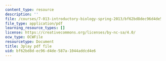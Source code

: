 ```yaml
---
content_type: resource
description: ''
file: /courses/7-013-introductory-biology-spring-2013/bf62bd8dec96d4de587a1044addcd4e6_080BGpawP3I.pdf
file_type: application/pdf
learning_resource_types: []
license: https://creativecommons.org/licenses/by-nc-sa/4.0/
ocw_type: OCWFile
resourcetype: Document
title: 3play pdf file
uid: bf62bd8d-ec96-d4de-587a-1044addcd4e6
---
```

